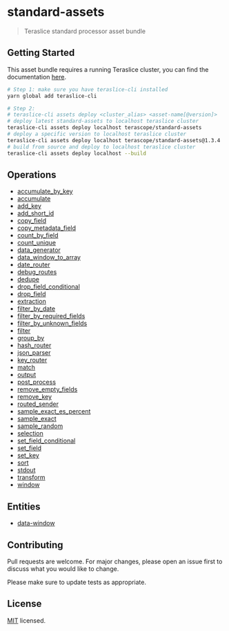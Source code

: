 # standard-assets

> Teraslice standard processor asset bundle

## Getting Started

This asset bundle requires a running Teraslice cluster, you can find the documentation [here](https://terascope.github.io/teraslice/docs/overview/).

```bash
# Step 1: make sure you have teraslice-cli installed
yarn global add teraslice-cli

# Step 2:
# teraslice-cli assets deploy <cluster_alias> <asset-name[@version]>
# deploy latest standard-assets to localhost teraslice cluster
teraslice-cli assets deploy localhost terascope/standard-assets
# deploy a specific version to localhost teraslice cluster
teraslice-cli assets deploy localhost terascope/standard-assets@1.3.4
# build from source and deploy to localhost teraslice cluster
teraslice-cli assets deploy localhost --build

```

## Operations

* [accumulate_by_key](./docs/operations/accumulate_by_key.md)
* [accumulate](./docs/operations/accumulate.md)
* [add_key](./docs/operations/add_key.md)
* [add_short_id](./docs/operations/add_short_id.md)
* [copy_field](./docs/operations/copy_field.md)
* [copy_metadata_field](./docs/operations/copy_metadata_field.md)
* [count_by_field](./docs/operations/count_by_field.md)
* [count_unique](./docs/operations/count_unique.md)
* [data_generator](./docs/operations/data_generator.md)
* [data_window_to_array](./docs/operations/data_window_to_array.md)
* [date_router](./docs/operations/date_router.md)
* [debug_routes](./docs/operations/debug_routes.md)
* [dedupe](./docs/operations/dedupe.md)
* [drop_field_conditional](./docs/operations/drop_field_conditional.md)
* [drop_field](./docs/operations/drop_field.md)
* [extraction](./docs/operations/extraction.md)
* [filter_by_date](./docs/operations/filter_by_date.md)
* [filter_by_required_fields](./docs/operations/filter_by_required_fields.md)
* [filter_by_unknown_fields](./docs/operations/filter_by_unknown_fields.md)
* [filter](./docs/operations/filter.md)
* [group_by](./docs/operations/group_by.md)
* [hash_router](./docs/operations/hash_router.md)
* [json_parser](./docs/operations/json_parser.md)
* [key_router](./docs/operations/key_router.md)
* [match](./docs/operations/match.md)
* [output](./docs/operations/output.md)
* [post_process](./docs/operations/post_process.md)
* [remove_empty_fields](./docs/operations/remove_empty_fields.md)
* [remove_key](./docs/operations/remove_key.md)
* [routed_sender](./docs/operations/routed_sender.md)
* [sample_exact_es_percent](./docs/operations/sample_exact_es_percent.md)
* [sample_exact](./docs/operations/sample_exact.md)
* [sample_random](./docs/operations/sample_random.md)
* [selection](./docs/operations/selection.md)
* [set_field_conditional](./docs/operations/set_field_conditional.md)
* [set_field](./docs/operations/set_field.md)
* [set_key](./docs/operations/set_key.md)
* [sort](./docs/operations/sort.md)
* [stdout](./docs/operations/stdout.md)
* [transform](./docs/operations/transform.md)
* [window](./docs/operations/window.md)

## Entities

* [data-window](./docs/entity/data-window.md)

## Contributing

Pull requests are welcome. For major changes, please open an issue first to discuss what you would like to change.

Please make sure to update tests as appropriate.

## License

[MIT](./LICENSE) licensed.
